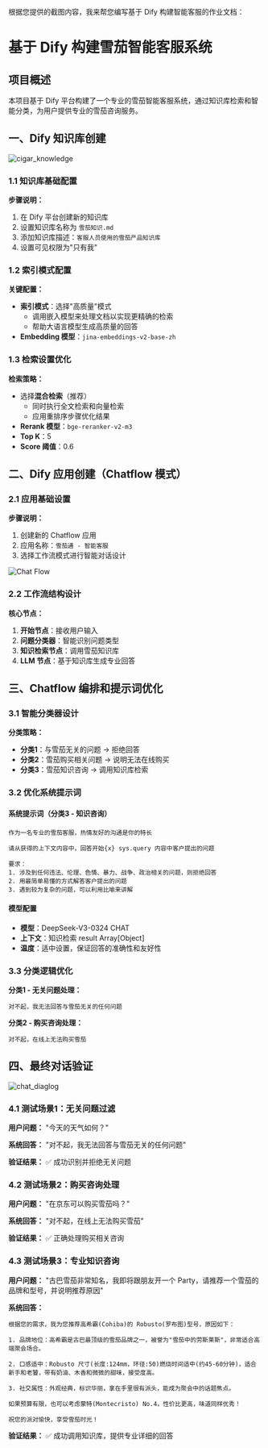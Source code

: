 根据您提供的截图内容，我来帮您编写基于 Dify 构建智能客服的作业文档：

# 基于 Dify 构建雪茄智能客服系统

## 项目概述

本项目基于 Dify 平台构建了一个专业的雪茄智能客服系统，通过知识库检索和智能分类，为用户提供专业的雪茄咨询服务。

## 一、Dify 知识库创建

![cigar_knowledge](cigar_knowledge.png)
### 1.1 知识库基础配置

**步骤说明：**
1. 在 Dify 平台创建新的知识库
2. 设置知识库名称为 `雪茄知识.md`
3. 添加知识库描述：`客服人员使用的雪茄产品知识库`
4. 设置可见权限为"只有我"

### 1.2 索引模式配置

**关键配置：**
- **索引模式**：选择"高质量"模式
  - 调用嵌入模型来处理文档以实现更精确的检索
  - 帮助大语言模型生成高质量的回答
- **Embedding 模型**：`jina-embeddings-v2-base-zh`

### 1.3 检索设置优化

**检索策略：**
- 选择**混合检索**（推荐）
  - 同时执行全文检索和向量检索
  - 应用重排序步骤优化结果
- **Rerank 模型**：`bge-reranker-v2-m3`
- **Top K**：5
- **Score 阈值**：0.6

## 二、Dify 应用创建（Chatflow 模式）

### 2.1 应用基础设置

**步骤说明：**
1. 创建新的 Chatflow 应用
2. 应用名称：`雪茄通 - 智能客服`
3. 选择工作流模式进行智能对话设计

![Chat Flow](chat_flow.png)

### 2.2 工作流结构设计

**核心节点：**
1. **开始节点**：接收用户输入
2. **问题分类器**：智能识别问题类型
3. **知识检索节点**：调用雪茄知识库
4. **LLM 节点**：基于知识库生成专业回答

## 三、Chatflow 编排和提示词优化
### 3.1 智能分类器设计

**分类策略：**
- **分类1**：与雪茄无关的问题 → 拒绝回答
- **分类2**：雪茄购买相关问题 → 说明无法在线购买
- **分类3**：雪茄知识咨询 → 调用知识库检索


### 3.2 优化系统提示词

#### 系统提示词（分类3 - 知识咨询）

```
作为一名专业的雪茄客服，热情友好的沟通是你的特长

请从获得的上下文内容中，回答开始{x} sys.query 内容中客户提出的问题

要求：
1. 涉及到任何违法、伦理、色情、暴力、战争、政治相关的问题，则拒绝回答
2. 用最简单易懂的方式解答客户提出的问题  
3. 遇到较为复杂的问题，可以利用比喻来讲解
```

#### 模型配置
- **模型**：DeepSeek-V3-0324 CHAT
- **上下文**：知识检索 result Array[Object]
- **温度**：适中设置，保证回答的准确性和友好性

### 3.3 分类逻辑优化

**分类1 - 无关问题处理：**
```
对不起，我无法回答与雪茄无关的任何问题
```

**分类2 - 购买咨询处理：**
```
对不起，在线上无法购买雪茄
```

## 四、最终对话验证

![chat_diaglog](chat_diaglog.png)

### 4.1 测试场景1：无关问题过滤

**用户问题：** "今天的天气如何？"

**系统回答：** "对不起，我无法回答与雪茄无关的任何问题"

**验证结果：** ✅ 成功识别并拒绝无关问题

### 4.2 测试场景2：购买咨询处理

**用户问题：** "在京东可以购买雪茄吗？"

**系统回答：** "对不起，在线上无法购买雪茄"

**验证结果：** ✅ 正确处理购买相关咨询

### 4.3 测试场景3：专业知识咨询

**用户问题：** "古巴雪茄非常知名，我即将跟朋友开一个 Party，请推荐一个雪茄的品牌和型号，并说明推荐原因"

**系统回答：**
```
根据您的需求，我为您推荐高希霸(Cohiba)的 Robusto(罗布图)型号，原因如下：

1. 品牌地位：高希霸是古巴最顶级的雪茄品牌之一，被誉为"雪茄中的劳斯莱斯"，非常适合高端聚会场合。

2. 口感适中：Robusto 尺寸(长度:124mm，环径:50)燃烧时间适中(约45-60分钟)，适合新手和老饕，带有奶油、木香和微微的甜味，接受度高。

3. 社交属性：外观经典，标识华丽，拿在手里很有派头，能成为聚会中的话题焦点。

如果预算有限，也可以考虑蒙特(Montecristo) No.4，性价比更高，味道同样优秀！

祝您的派对愉快，享受雪茄时光！
```

**验证结果：** ✅ 成功调用知识库，提供专业详细的回答